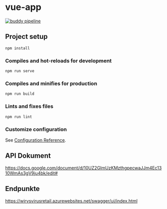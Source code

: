 
# vue-app

[![buddy pipeline](https://app.buddy.works/florianeichin/frontend-backoffice/pipelines/pipeline/247494/badge.svg?token=1ee57497e55ddc76b3e4f3dac5a30c5acdbcdd028e5c1330e2c52e118be62d8c "buddy pipeline")](https://app.buddy.works/florianeichin/frontend-backoffice/pipelines/pipeline/247494)

## Project setup
```
npm install
```

### Compiles and hot-reloads for development
```
npm run serve
```

### Compiles and minifies for production
```
npm run build
```

### Lints and fixes files
```
npm run lint
```

### Customize configuration
See [Configuration Reference](https://cli.vuejs.org/config/).

## API Dokument

https://docs.google.com/document/d/10UZ2GImUzKMzthgpecwaJJm4Ec1310WmAs3gV9ju4bk/edit#

## Endpunkte

https://wirvsvirusretail.azurewebsites.net/swagger/ui/index.html
